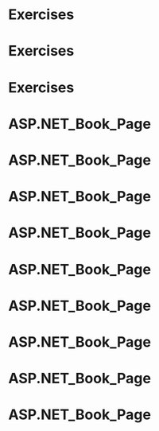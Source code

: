 # Exercises
# Exercises
# Exercises
# ASP.NET_Book_Page
# ASP.NET_Book_Page
# ASP.NET_Book_Page
# ASP.NET_Book_Page
# ASP.NET_Book_Page
# ASP.NET_Book_Page
# ASP.NET_Book_Page
# ASP.NET_Book_Page
# ASP.NET_Book_Page
